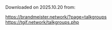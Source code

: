 Downloaded on 2025.10.20 from:

https://brandmeister.network/?page=talkgroups
https://tgif.network/talkgroups.php